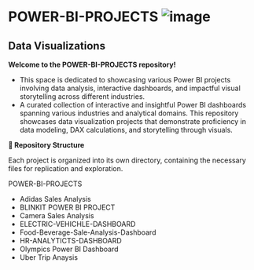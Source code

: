 # POWER-BI-PROJECTS ![image](https://github.com/user-attachments/assets/49b807d6-61b3-4b74-a66d-081adaeafe48)

## Data Visualizations
 **Welcome to the POWER-BI-PROJECTS repository!**
* This space is dedicated to showcasing various Power BI projects involving data analysis, interactive dashboards, and impactful visual storytelling across different industries.
* A curated collection of interactive and insightful Power BI dashboards spanning various industries and analytical domains. This repository showcases data visualization projects that demonstrate proficiency in data modeling, DAX calculations, and storytelling through visuals.​

**📁 Repository Structure**

Each project is organized into its own directory, containing the necessary files for replication and exploration.​

POWER-BI-PROJECTS
* Adidas Sales Analysis
* BLINKIT POWER BI PROJECT
* Camera Sales Analysis
* ELECTRIC-VEHICHLE-DASHBOARD
* Food-Beverage-Sale-Analysis-Dashboard
* HR-ANALYTICTS-DASHBOARD
* Olympics Power BI Dashboard
* Uber Trip Anaysis

